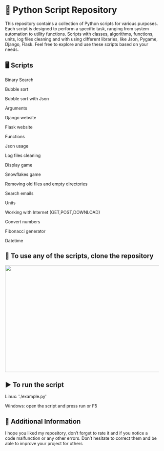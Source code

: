 # 🐍 Python Script Repository
This repository contains a collection of Python scripts for various purposes. Each script is designed to perform a specific task, ranging from system automation to utility functions. Scripts with classes, algorithms, functions, units, log files cleaning and with using different libraries, like Json, Pygame, Django, Flask. Feel free to explore and use these scripts based on your needs.

## 🖥️ Scripts
Binary Search

Bubble sort

Bubble sort with Json

Arguments

Django website

Flask website

Functions

Json usage

Log files cleaning

Display game

Snowflakes game

Removing old files and empty directories

Search emails

Units

Working with Internet (GET,POST,DOWNLOAD)

Convert numbers

Fibonacci generator

Datetime

## 🧬 To use any of the scripts, clone the repository

<p><img src="https://media1.giphy.com/media/v1.Y2lkPTc5MGI3NjExbDV2NmphdXZ5dHh5bTBsNWx6M3g2a3pqaGVha3NyaDI2YWpiam14YyZlcD12MV9pbnRlcm5hbF9naWZfYnlfaWQmY3Q9Zw/coxQHKASG60HrHtvkt/giphy.gif" style="height:350px; width:700px" /></p>

## ▶️ To run the script
Linux:   './example.py'

Windows: open the script and press run or F5

## 📢 Additional Information
I hope you liked my repository, don’t forget to rate it and if you notice a code malfunction or any other errors.
Don’t hesitate to correct them and be able to improve your project for others
